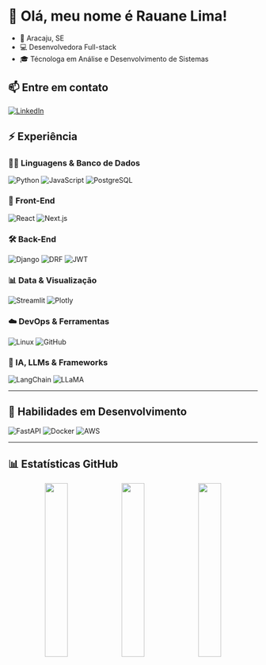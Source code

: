 # 👋 Olá, meu nome é Rauane Lima!

- 📍 Aracaju, SE  
- 💻 Desenvolvedora Full-stack  
- 🎓 Técnologa em Análise e Desenvolvimento de Sistemas

## 📫 Entre em contato

[![LinkedIn](https://img.shields.io/badge/-LinkedIn-blue?style=flat-square&logo=Linkedin&logoColor=white&link=https://linkedin.com/in/rauanee)](https://www.linkedin.com/in/rauanee/)


## ⚡ Experiência

### 👩‍💻 Linguagens & Banco de Dados
![Python](https://img.shields.io/badge/Python-3776AB?style=for-the-badge&logo=python&logoColor=white)
![JavaScript](https://img.shields.io/badge/JavaScript-F7DF1E?style=for-the-badge&logo=javascript&logoColor=black)
![PostgreSQL](https://img.shields.io/badge/PostgreSQL-316192?style=for-the-badge&logo=postgresql&logoColor=white)

### 🎨 Front-End
![React](https://img.shields.io/badge/React-20232A?style=for-the-badge&logo=react&logoColor=61DAFB)
![Next.js](https://img.shields.io/badge/Next.js-000000?style=for-the-badge&logo=next.js&logoColor=white)

### 🛠️ Back-End
![Django](https://img.shields.io/badge/Django-092E20?style=for-the-badge&logo=django&logoColor=green)
![DRF](https://img.shields.io/badge/DJANGO--REST-ff1709?style=for-the-badge&logo=django&logoColor=white&color=ff1709&labelColor=gray)
![JWT](https://img.shields.io/badge/JWT-000000?style=for-the-badge&logo=jsonwebtokens&logoColor=white)

### 📊 Data & Visualização
![Streamlit](https://img.shields.io/badge/Streamlit-FF4B4B?style=for-the-badge&logo=streamlit&logoColor=white)
![Plotly](https://img.shields.io/badge/Plotly-3F4F75?style=for-the-badge&logo=plotly&logoColor=white)

### ☁️ DevOps & Ferramentas
![Linux](https://img.shields.io/badge/Linux-FCC624?style=for-the-badge&logo=linux&logoColor=black)
![GitHub](https://img.shields.io/badge/GitHub-100000?style=for-the-badge&logo=github&logoColor=white)

### 🤖 IA, LLMs & Frameworks
![LangChain](https://img.shields.io/badge/LangChain-000000?style=for-the-badge&logo=data:image/svg+xml;base64,PHN2ZyBmaWxsPSIjRkZGIiB4bWxucz0iaHR0cDovL3d3dy53My5vcmcvMjAwMC9zdmciIHdpZHRoPSIyNCIgaGVpZ2h0PSIyNCI+PHBhdGggZD0iTTIgMTRsNiAyIDgtMyAxIDItOSA0LTctMiAyLTcgMiAxIDItOCAzIDIgNnoiLz48L3N2Zz4=&logoColor=white)
![LLaMA](https://img.shields.io/badge/LLaMA-007AFF?style=for-the-badge&logo=meta&logoColor=white)

---

## 🚧 Habilidades em Desenvolvimento

![FastAPI](https://img.shields.io/badge/fastapi-109989?style=for-the-badge&logo=FASTAPI&logoColor=white)
![Docker](https://img.shields.io/badge/Docker-2CA5E0?style=for-the-badge&logo=docker&logoColor=white)
![AWS](https://img.shields.io/badge/AWS-232F3E?style=for-the-badge&logo=amazon-aws&logoColor=white)

---

## 📊 Estatísticas GitHub

<div align="center">
  <img src="https://github-readme-stats.vercel.app/api?username=lrauane&show_icons=true&theme=radical&hide=prs" width="30%" />
  <img src="https://github-readme-stats.vercel.app/api/top-langs/?username=lrauane&layout=compact&theme=radical" width="30%" />
  <img src="https://streak-stats.demolab.com?user=lrauane&theme=radical&hide_border=false" width="30%" />
</div>
